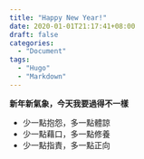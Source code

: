 ```yaml
---
title: "Happy New Year!"
date: 2020-01-01T21:17:41+08:00
draft: false
categories:
  - "Document"
tags:
  - "Hugo"
  - "Markdown"
---
```


**新年新氣象，今天我要過得不一樣**
- 少一點抱怨，多一點體諒
- 少一點藉口，多一點修養
- 少一點指責，多一點正向


